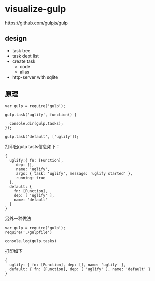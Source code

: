 # visualize-gulp

https://github.com/gulpjs/gulp

## design

- task tree
- task dept list
- create task
  - code
  - alias
- http-server with sqlite



## 原理

```
var gulp = require('gulp');

gulp.task('uglify', function() {
  
  console.dir(gulp.tasks);
});

gulp.task('default', ['uglify']);
```

打印出gulp tasts信息如下：

```
{ 
  uglify:{ fn: [Function],
     dep: [],
     name: 'uglify',
     args: { task: 'uglify', message: 'uglify started' },
     running: true 
  },
  default: { 
    fn: [Function], 
    dep: [ 'uglify' ], 
    name: 'default' 
  } 
}
```

另外一种做法

```
var gulp = require('gulp');
require('./gulpfile')

console.log(gulp.tasks)
```

打印如下

```
{ 
  uglify: { fn: [Function], dep: [], name: 'uglify' },
  default: { fn: [Function], dep: [ 'uglify' ], name: 'default' } 
}
```

